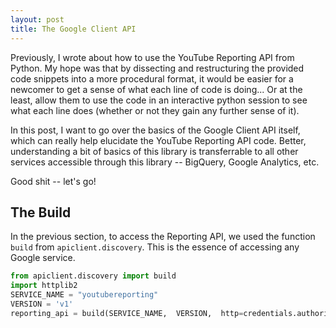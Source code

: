 ```yaml
---
layout: post
title: The Google Client API
---
```


Previously, I wrote about how to use the YouTube Reporting API from Python. My hope
was that by dissecting and restructuring the provided code snippets into a more procedural
format, it would be easier for a newcomer to get a sense of what each line of code is
doing... Or at the least, allow them to use the code in an interactive python session 
to see what each line does (whether or not they gain any further sense of it).

In this post, I want to go over the basics of the Google Client API itself, which
can really help elucidate the YouTube Reporting API code.  Better, understanding a 
bit of basics of this library is transferrable to all other services accessible through
this library -- BigQuery, Google Analytics, etc.

Good shit -- let's go!

## The Build
In the previous section, to access the Reporting API, we used the function `build` from 
`apiclient.discovery`.  This is the essence of accessing any Google service.

```python
from apiclient.discovery import build
import httplib2
SERVICE_NAME = "youtubereporting"
VERSION = 'v1'
reporting_api = build(SERVICE_NAME,  VERSION,  http=credentials.authorize(httplib2.Http()))
```

